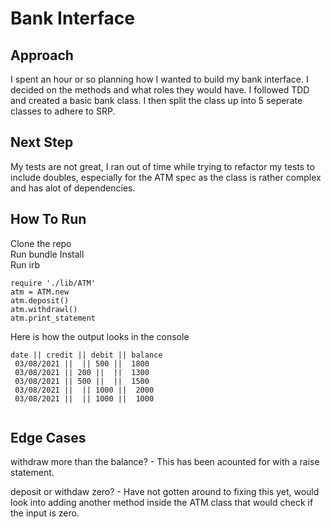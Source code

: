 # Bank Interface

## Approach

I spent an hour or so planning how I wanted to build my bank interface. I decided on the methods and what roles they would have. I followed TDD and created a basic bank class. I then split the class up into 5 seperate classes to adhere to SRP.

## Next Step

My tests are not great, I ran out of time while trying to refactor my tests to include doubles, especially for the ATM spec as the class is rather complex and has alot of dependencies.

## How To Run

Clone the repo <br />
Run bundle Install <br />
Run irb <br />

```
require './lib/ATM'
atm = ATM.new
atm.deposit()
atm.withdrawl()
atm.print_statement

```

Here is how the output looks in the console

```
date || credit || debit || balance 
 03/08/2021 ||  || 500 ||  1800 
 03/08/2021 || 200 ||  ||  1300 
 03/08/2021 || 500 ||  ||  1500 
 03/08/2021 ||  || 1000 ||  2000 
 03/08/2021 ||  || 1000 ||  1000 
 
 ```
## Edge Cases

withdraw more than the balance? - This has been acounted for with a raise statement.

deposit or withdaw zero? - Have not gotten around to fixing this yet, would look into adding another method inside the ATM class that would check if the input is zero.